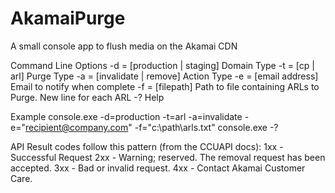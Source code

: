 AkamaiPurge
===========

A small console app to flush media on the Akamai CDN

Command Line Options
-d = [production | staging] Domain Type 
-t = [cp | arl]		    Purge Type 
-a = [invalidate | remove]  Action Type
-e = [email address]	    Email to notify when complete
-f = [filepath]		    Path to file containing ARLs to Purge. New line for each ARL
-?			    Help

Example
console.exe -d=production -t=arl -a=invalidate -e="recipient@company.com" -f="c:\\path\\arls.txt"
console.exe -?


API Result codes follow this pattern (from the CCUAPI docs):
1xx - Successful Request
2xx - Warning; reserved. The removal request has been accepted.
3xx - Bad or invalid request.
4xx - Contact Akamai Customer Care.
